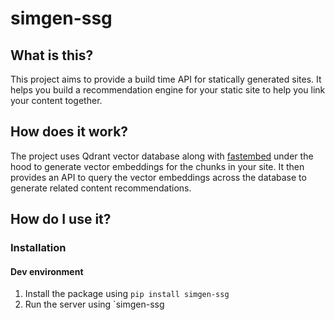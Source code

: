 # simgen-ssg

## What is this?

This project aims to provide a build time API for statically generated sites. It helps you build a recommendation engine for your static site to help you link your content together.

## How does it work?

The project uses Qdrant vector database along with [fastembed](https://qdrant.github.io/fastembed/) under the hood to generate vector embeddings for the chunks in your site. It then provides an API to query the vector embeddings across the database to generate related content recommendations.

## How do I use it?

### Installation

#### Dev environment

1. Install the package using `pip install simgen-ssg`
2. Run the server using `simgen-ssg
